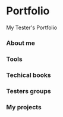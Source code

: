 # Portfolio
My Tester's Portfolio
### About me
### Tools
### Techical books
### Testers groups
### My projects
